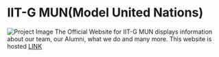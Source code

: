 # IIT-G MUN(Model United Nations)
![Project Image](assets/banner.png)
The Official Website for IIT-G MUN displays information about our team, our Alumni, what we do and many more.
This website is hosted [LINK](https://iitgmun.alcheringa.in/)


